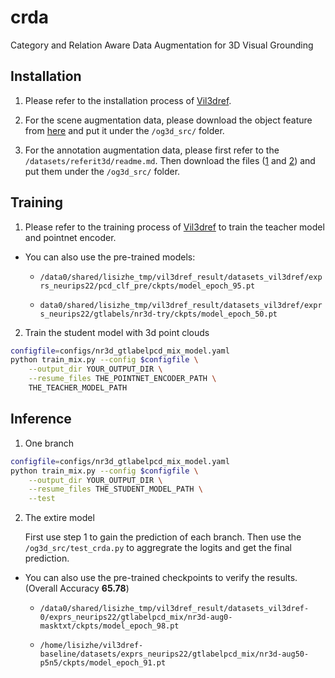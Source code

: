 # crda

Category and Relation Aware Data Augmentation for 3D Visual Grounding

## Installation

1. Please refer to the installation process of [Vil3dref](https://github.com/cshizhe/vil3dref).

2. For the scene augmentation data, please download the object feature from [here](https://drive.google.com/file/d/1VrOoqS-yHrd-9R54AIuRkjq5mGoU0xlD/view?usp=sharing) and put it under the `/og3d_src/` folder.

3. For the annotation augmentation data, please first refer to the `/datasets/referit3d/readme.md`. Then download the files ([1](https://drive.google.com/file/d/1qc9aeasdaQk-E2Z1i2lEiY5OdROoSDWz/view?usp=sharing) and [2](https://drive.google.com/file/d/13FdfrwAjfhjandPh4MYIWNrur_XrbAKU/view?usp=sharing)) and put them under the `/og3d_src/` folder.

## Training

1. Please refer to the training process of [Vil3dref](https://github.com/cshizhe/vil3dref) to train the teacher model and pointnet encoder.

* You can also use the pre-trained models:

    - `/data0/shared/lisizhe_tmp/vil3dref_result/datasets_vil3dref/exprs_neurips22/pcd_clf_pre/ckpts/model_epoch_95.pt`

    - `data0/shared/lisizhe_tmp/vil3dref_result/datasets_vil3dref/exprs_neurips22/gtlabels/nr3d-try/ckpts/model_epoch_50.pt`

2. Train the student model with 3d point clouds

```bash
configfile=configs/nr3d_gtlabelpcd_mix_model.yaml
python train_mix.py --config $configfile \
    --output_dir YOUR_OUTPUT_DIR \
    --resume_files THE_POINTNET_ENCODER_PATH \
    THE_TEACHER_MODEL_PATH
```

## Inference

1. One branch

```bash
configfile=configs/nr3d_gtlabelpcd_mix_model.yaml
python train_mix.py --config $configfile \
    --output_dir YOUR_OUTPUT_DIR \
    --resume_files THE_STUDENT_MODEL_PATH \
    --test
```

2. The extire model

    First use step 1 to gain the prediction of each branch. Then use the `/og3d_src/test_crda.py` to aggregrate the logits and get the final prediction.

* You can also use the pre-trained checkpoints to verify the results. (Overall Accuracy **65.78**)

    - `/data0/shared/lisizhe_tmp/vil3dref_result/datasets_vil3dref-0/exprs_neurips22/gtlabelpcd_mix/nr3d-aug0-masktxt/ckpts/model_epoch_98.pt`

    - `/home/lisizhe/vil3dref-baseline/datasets/exprs_neurips22/gtlabelpcd_mix/nr3d-aug50-p5n5/ckpts/model_epoch_91.pt`